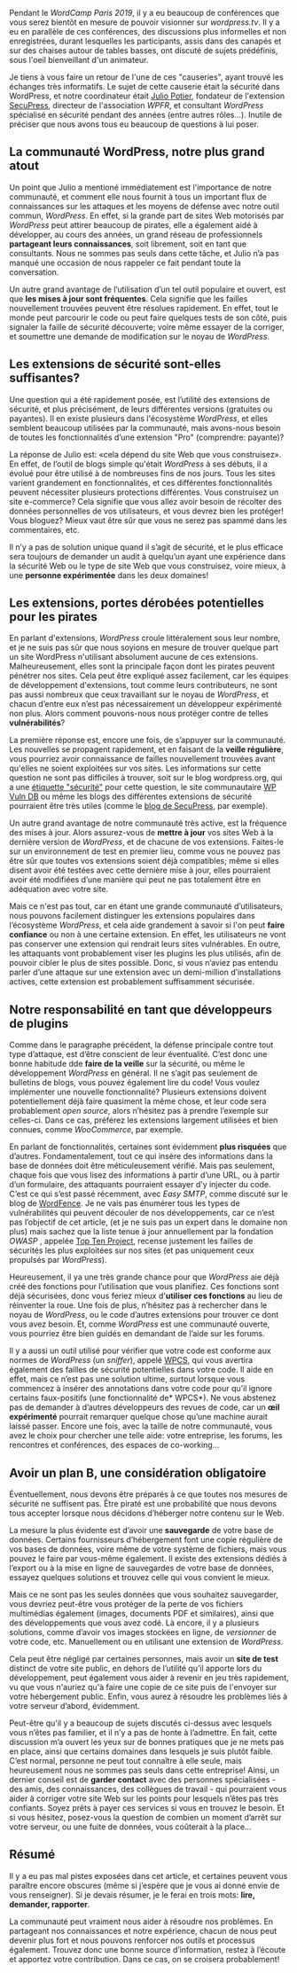 
Pendant le *WordCamp Paris 2019*, il y a eu beaucoup de conférences que vous serez bientôt en mesure de pouvoir visionner sur *wordpress.tv*. Il y a eu en parallèle de ces conférences, des discussions plus informelles et non enregistrées, durant lesquelles les participants, assis dans des canapés et sur des chaises autour de tables basses, ont discuté de sujets prédéfinis, sous l'oeil bienveillant d'un animateur.

Je tiens à vous faire un retour de l'une de ces "causeries", ayant trouvé les échanges très informatifs. Le sujet de cette causerie était la sécurité dans WordPress, et notre coordinateur était [Julio Potier](https://profiles.wordpress.org/juliobox/), fondateur de l'extension [SecuPress](http://secupress.pro/), directeur de l'association *WPFR*, et consultant *WordPress* spécialisé en sécurité pendant des années (entre autres rôles...). Inutile de préciser que nous avons tous eu beaucoup de questions à lui poser.

## La communauté WordPress, notre plus grand atout

Un point que Julio a mentioné immédiatement est l'importance de notre communauté, et comment elle nous fournit à tous un important flux de connaissances sur les attaques et les moyens de défense avec notre outil commun, *WordPress*. En effet, si la grande part de sites Web motorisés par *WordPress* peut attirer beaucoup de pirates, elle a également aidé à développer, au cours des années, un grand réseau de professionnels **partageant leurs connaissances**, soit librement, soit en tant que consultants. Nous ne sommes pas seuls dans cette tâche, et Julio n’a pas manqué une occasion de nous rappeler ce fait pendant toute la conversation.

Un autre grand avantage de l’utilisation d’un tel outil populaire et ouvert, est que **les mises à jour sont fréquentes**. Cela signifie que les failles nouvellement trouvées peuvent être résolues rapidement. En effet, tout le monde peut parcourir le code ou peut faire quelques tests de son côté, puis signaler la faille de sécurité découverte; voire même essayer de la corriger, et soumettre une demande de modification sur le noyau de *WordPress*.

## Les extensions de sécurité sont-elles suffisantes?

Une question qui a été rapidement posée, est l’utilité des extensions de sécurité, et plus précisément, de leurs différentes versions (gratuites ou payantes). Il en existe plusieurs dans l'écosystème *WordPress*, et elles semblent beaucoup utilisées par la communauté, mais avons-nous besoin de toutes les fonctionnalités d’une extension "Pro" (comprendre: payante)?

La réponse de Julio est: «cela dépend du site Web que vous construisez». En effet, de l’outil de blogs simple qu'était *WordPress*  à ses débuts, il a évolué pour être utilisé à de nombreuses fins de nos jours. Tous les sites varient grandement en fonctionnalités, et ces différentes fonctionnalités peuvent nécessiter plusieurs protections différentes. Vous construisez un site e-commerce? Cela signifie que vous allez avoir besoin de récolter des données personnelles de vos utilisateurs, et vous devrez bien les protéger! Vous bloguez? Mieux vaut être sûr que vous ne serez pas spammé dans les commentaires, etc.

Il n’y a pas de solution unique quand il s’agit de sécurité, et le plus efficace sera toujours de demander un audit à quelqu’un ayant une expérience dans la sécurité Web ou le type de site Web que vous construisez, voire mieux, à une **personne expérimentée** dans les deux domaines!

## Les extensions, portes dérobées potentielles pour les pirates

En parlant d'extensions, *WordPress* croule littéralement sous leur nombre, et je ne suis pas sûr que nous soyions en mesure de trouver quelque part un site WordPress n'utilisant absolument aucune de ces extensions. Malheureusement, elles sont la principale façon dont les pirates peuvent pénétrer nos sites. Cela peut être expliqué assez facilement, car les équipes de développement d'extensions, tout comme leurs contributeurs, ne sont pas aussi nombreux que ceux travaillant sur le noyau de *WordPress*, et chacun d’entre eux n’est pas nécessairement un développeur expérimenté non plus. Alors comment pouvons-nous nous protéger contre de telles **vulnérabilités**? 

La première réponse est, encore une fois, de s’appuyer sur la  communauté. Les nouvelles se propagent rapidement, et en faisant de la  **veille régulière**, vous pourriez avoir connaissance de failles  nouvellement trouvées avant qu'elles ne soient exploitées sur vos sites.  Les informations sur cette question ne sont pas difficiles à trouver,  soit sur le blog wordpress.org, qui a une [étiquette "sécurité"](https://wordpress.org/news/category/security/) pour cette question, le site communautaire [WP Vuln DB](https://wpvulndb.com/) ou même les blogs des différentes extensions de sécurité pourraient être très utiles (comme le [blog de SecuPress](https://secupress.me/fr/blog/), par exemple).

Un autre grand avantage de notre communauté très active, est la fréquence des mises à jour. Alors assurez-vous de **mettre à jour** vos sites Web à la dernière version de *WordPress*, et de chacune de vos extensions. Faites-le sur un environnement de test en premier lieu, comme vous ne pouvez pas être sûr que toutes vos extensions soient déjà compatibles; même si elles disent avoir été testées avec cette dernière mise à jour, elles pourraient avoir été modifiées d’une manière qui peut ne pas  totalement être en adéquation avec votre site.

Mais ce n'est pas tout, car en étant une grande communauté d’utilisateurs, nous pouvons facilement distinguer les extensions populaires dans l’écosystème *WordPress*, et cela aide grandement à savoir si l'on peut **faire confiance** ou non à une certaine extension. En effet, les utilisateurs ne vont pas conserver une extension qui rendrait leurs sites vulnérables. En outre, les attaquants vont probablement viser les plugins les plus utilisés, afin de pouvoir cibler le plus de sites possible. Donc, si vous n’aviez pas entendu parler d’une attaque sur une extension avec un demi-million d’installations actives, cette extension est probablement suffisamment sécurisée.

## Notre responsabilité en tant que développeurs de plugins

Comme dans le paragraphe précédent, la défense principale contre tout type d’attaque, est d’être conscient de leur éventualité. C’est donc une bonne habitude dde **faire de la veille** sur la sécurité, ou même le développement *WordPress* en général. Il ne s’agit pas seulement de bulletins de blogs, vous pouvez également lire du code! Vous voulez implémenter une nouvelle fonctionnalité? Plusieurs extensions doivent  potentiellement déjà faire quasiment la même chose, et leur code sera probablement *open source*, alors n’hésitez pas à prendre l’exemple sur celles-ci. Dans ce cas, préférez les extensions largement utilisées et bien connues, comme *WooCommerce*, par exemple.

En parlant de fonctionnalités, certaines sont évidemment **plus risquées** que d’autres. Fondamentalement, tout ce qui insère des informations dans la base de données doit être méticuleusement vérifié. Mais pas seulement, chaque fois que vous lisez des informations à partir d’une URL, ou à partir d’un formulaire, des attaquants pourraient essayer d’y injecter du code. C’est ce qui s’est passé récemment, avec *Easy SMTP*, comme discuté sur le blog de [WordFence](https://www.wordfence.com/blog/2019/03/hackers-abusing-recently-patched-vulnerability-in-easy-wp-smtp-plugin/). Je ne vais pas énumérer tous les types de vulnérabilités qui peuvent découler de nos développements, car ce n’est pas l’objectif de cet article, (et je ne suis pas un expert dans le domaine non plus) mais sachez que la liste tenue à jour annuellement par la fondation *OWASP* , appelée [Top Ten Project](https://www.wordfence.com/blog/2019/03/hackers-abusing-recently-patched-vulnerability-in-easy-wp-smtp-plugin/), recense justement les failles de sécurités les plus exploitées sur nos sites (et pas uniquement ceux propulsés par *WordPress*).

Heureusement, il ya une très grande chance pour que *WordPress* aie déjà créé des fonctions pour l’utilisation que vous planifiez. Ces fonctions sont déjà sécurisées, donc vous feriez mieux d'**utiliser ces fonctions** au lieu de réinventer la roue. Une fois de plus, n’hésitez pas à rechercher dans le noyau de *WordPress*, ou le code d’autres extensions pour trouver ce dont vous avez besoin. Et, comme *WordPress* est une communauté ouverte, vous pourriez être bien guidés en demandant de l’aide sur les forums.

Il y a aussi un outil utilisé pour vérifier que votre code est conforme aux normes de *WordPress* (un *sniffer*), appelé [WPCS](https://packagist.org/packages/wp-coding-standards/wpcs#user-content-introduction), qui vous avertira également des failles de sécurité potentielles dans votre code. Il aide en effet, mais ce n’est pas une solution ultime, surtout lorsque vous commencez à insérer des annotations dans votre code pour qu’il ignore certains faux-positifs (une fonctionnalité de* WPCS*). Ne vous abstenez pas de demander à d’autres développeurs des revues de code, car un **œil expérimenté** pourrait remarquer quelque chose qu’une machine aurait laissé passer. Encore une fois, avec la taille de notre communauté, vous avez le choix pour chercher une telle aide: votre entreprise, les forums, les rencontres et conférences, des espaces de co-working...

## Avoir un plan B, une considération obligatoire

Éventuellement, nous devons être préparés à ce que toutes nos mesures de sécurité ne suffisent pas. Être piraté est une probabilité que nous devons tous accepter lorsque nous décidons d’héberger notre contenu sur le Web.

La mesure la plus évidente est d’avoir une **sauvegarde** de votre base de données. Certains fournisseurs d’hébergement font une copie régulière de vos bases de données, voire même de votre système de fichiers, mais vous pouvez le faire par vous-même également. Il existe des extensions dédiés à l’export ou à la mise en ligne de sauvegardes de votre base de données, essayez quelques solutions et trouvez celle qui vous convient le mieux.

Mais ce ne sont pas les seules données que vous souhaitez sauvegarder, vous devriez peut-être vous protéger de la perte de vos fichiers multimédias également (images, documents PDF et similaires), ainsi que des développements que vous avez codé. Là encore, il y a plusieurs solutions, comme d’avoir vos images stockées en ligne, de *versionner* de votre code, etc. Manuellement ou en utilisant une extension de *WordPress*.

Cela peut être négligé par certaines personnes, mais avoir un **site de test** distinct de votre site public, en dehors de l’utilité qu’il apporte lors du développement, peut également vous aider à revenir en jeu très rapidement, vu que vous n'auriez qu'à faire une copie de ce site puis de l'envoyer sur votre hébergement public. Enfin, vous aurez à résoudre les problèmes liés à votre serveur d’abord, évidemment.

Peut-être qu'il y a beaucoup de sujets discutés ci-dessus avec lesquels vous n’êtes pas familier, et il n’y a pas de honte à l’admettre. En fait, cette discussion m’a ouvert les yeux sur de bonnes pratiques que je ne mets pas en place, ainsi que certains domaines dans lesquels je suis plutôt faible. C’est normal, personne ne peut tout connaître à elle seule, mais heureusement nous ne sommes pas seuls dans cette entreprise! Ainsi, un dernier conseil est de **garder contact** avec des personnes spécialisées - des amis, des connaissances, des collègues de travail - qui pourraient vous aider à corriger votre site Web sur les points pour lesquels n’êtes pas très confiants. Soyez prêts à payer ces services si vous en trouvez le besoin. Et si vous hésitez, posez-vous la question de combien un moment d’arrêt sur votre serveur, ou une fuite de données, vous coûterait à la place...

## Résumé

Il y a eu pas mal pistes exposées dans cet article, et certaines peuvent vous paraître encore obscures (même si j’espère que je vous ai donné envie de vous renseigner). Si je devais résumer, je le ferai en trois mots: **lire, demander, rapporter**. 

La communauté peut vraiment nous aider à résoudre nos problèmes. En partageant nos connaissances et notre expérience, chacun de nous peut devenir plus fort et nous pouvons renforcer nos outils et processus également. Trouvez donc une bonne source d’information, restez à l’écoute et apportez votre contribution. Dans ce cas, on se croisera probablement!